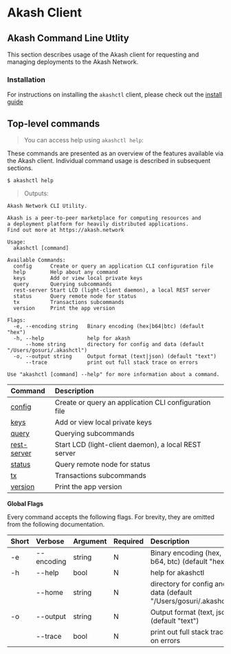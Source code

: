 # Akash Client

## Akash Command Line Utlity

This section describes usage of the Akash client for requesting and managing deployments to the Akash Network.

### Installation

For instructions on installing the `akashctl` client, please check out the [install guide](../install.md)

## Top-level commands

> You can access help using `akashctl help`:

These commands are presented as an overview of the features available via the Akash client. Individual command usage is described in subsequent sections.

```text
$ akashctl help
```

> Outputs:

```text
Akash Network CLI Utility.

Akash is a peer-to-peer marketplace for computing resources and
a deployment platform for heavily distributed applications.
Find out more at https://akash.network

Usage:
  akashctl [command]

Available Commands:
  config      Create or query an application CLI configuration file
  help        Help about any command
  keys        Add or view local private keys
  query       Querying subcommands
  rest-server Start LCD (light-client daemon), a local REST server
  status      Query remote node for status
  tx          Transactions subcommands
  version     Print the app version

Flags:
  -e, --encoding string   Binary encoding (hex|b64|btc) (default "hex")
  -h, --help              help for akash
      --home string       directory for config and data (default "/Users/gosuri/.akashctl")
  -o, --output string     Output format (text|json) (default "text")
      --trace             print out full stack trace on errors

Use "akashctl [command] --help" for more information about a command.
```

| Command | Description |
| :--- | :--- |
| [config](https://github.com/ovrclk/docs/tree/086d08b28b0dad62a7c631b993e6ffd2da0f2afe/usage/cli/config.md) | Create or query an application CLI configuration file |
| [keys](keys.md) | Add or view local private keys |
| [query](query.md) | Querying subcommands |
| [rest-server](rest-server.md) | Start LCD \(light-client daemon\), a local REST server |
| [status](status.md) | Query remote node for status |
| [tx](https://github.com/ovrclk/docs/tree/086d08b28b0dad62a7c631b993e6ffd2da0f2afe/usage/cli/tx.md) | Transactions subcommands |
| [version](version.md) | Print the app version |

**Global Flags**

Every command accepts the following flags. For brevity, they are omitted from the following documentation.

| Short | Verbose | Argument | Required | Description |
| :--- | :--- | :--- | :--- | :--- |
| -e | --encoding | string | N | Binary encoding \(hex, b64, btc\) \(default "hex"\) |
| -h | --help | bool | N | help for akashctl |
|  | --home | string | N | directory for config and data \(default "/Users/gosuri/.akashctl"\) |
| -o | --output | string | N | Output format \(text, json\) \(default "text"\) |
|  | --trace | bool | N | print out full stack trace on errors |

